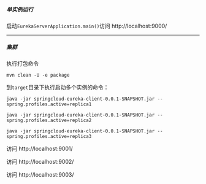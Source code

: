 ##### 单实例运行

启动`EurekaServerApplication.main()`访问 http://localhost:9000/

---

##### 集群

执行打包命令

```shell
mvn clean -U -e package
```

到`target`目录下执行启动多个实例的命令：

```shell
java -jar springcloud-eureka-client-0.0.1-SNAPSHOT.jar --spring.profiles.active=replica1
```

```shell
java -jar springcloud-eureka-client-0.0.1-SNAPSHOT.jar --spring.profiles.active=replica2
```

```shell
java -jar springcloud-eureka-client-0.0.1-SNAPSHOT.jar --spring.profiles.active=replica3
```

访问 http://localhost:9001/

访问 http://localhost:9002/

访问 http://localhost:9003/